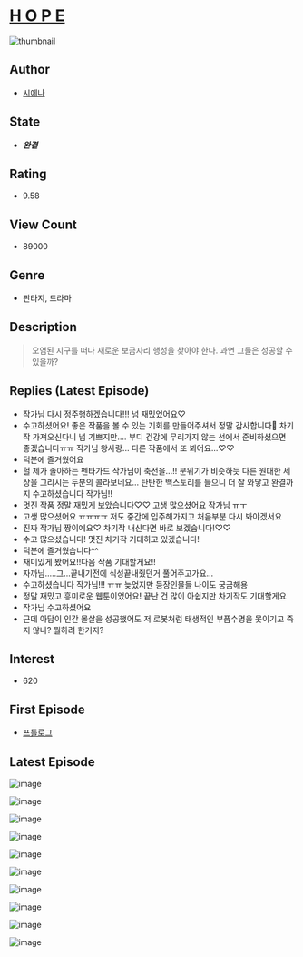 # [H O P E](https://comic.naver.com/bestChallenge/list?titleId=793316)
![thumbnail](https://image-comic.pstatic.net/user_contents_data/challenge_comic/2023/03/27/332783/upload_3991986293665980770_480x623.jpeg)

## Author
- [시에나](https://comic.naver.com/artistTitle?id=332783)

## State
- ***완결***

## Rating
- 9.58

## View Count
- 89000

## Genre
- 판타지, 드라마

## Description
> 오염된 지구를 떠나 새로운 보금자리 행성을 찾아야 한다. 과연 그들은 성공할 수 있을까?

## Replies (Latest Episode)
- 작가님 다시 정주행하겠습니다!!! 넘 재밌었어요♡
- 수고하셨어요! 좋은 작품을 볼 수 있는 기회를 만들어주셔서 정말 감사합니다🥺 차기작 가져오신다니 넘 기쁘지만.... 부디 건강에 무리가지 않는 선에서 준비하셨으면 좋겠습니다ㅠㅠ 작가님 왕사랑... 다른 작품에서 또 뵈어요...♡♡
- 덕분에 즐거웠어요
- 헐 제가 졸아하는 펜타가드 작가님이 축전을...!! 분위기가 비슷하듯 다른 원대한 세상을 그리시는 두분의 콜라보네요... 탄탄한 백스토리를 들으니 더 잘 와닿고 완결까지 수고하셨습니다 작가님!!
- 멋진 작품 정말 재밌게 보았습니다♡♡ 고생 많으셨어요 작가님 ㅠㅜ
- 고생 많으셨어요 ㅠㅠㅠㅠ 저도 중간에 입주해가지고 처음부분 다시 봐야겠서요
- 진짜 작가님 짱이예요♡ 차기작 내신다면 바로 보겠습니다!♡♡
- 수고 많으셨습니다! 멋진 차기작 기대하고 있겠습니다!
- 덕분에 즐거웠습니다^^
- 재미있게 봤어요!!다음 작품 기대할게요!!
- 자까님.....그...끝내기전에 식성끝내줬던거 풀어주고가요...
- 수고하셨습니다 작가님!!! ㅠㅠ 늦었지만 등장인물들 나이도 궁금해용
- 정말 재밌고 흥미로운 웹툰이었어요! 끝난 건 많이 아쉽지만 차기작도 기대할게요
- 작가님 수고하셨어요
- 근데 아담이 인간 몰살을 성공했어도 저 로봇처럼 태생적인 부품수명을 못이기고 죽지 않나? 뭘하려 한거지?

## Interest
- 620

## First Episode
- [프롤로그](https://comic.naver.com/bestChallenge/detail?titleId=793316&no=1)

## Latest Episode
![image](https://image-comic.pstatic.net/user_contents_data/challenge_comic/2023/03/27/332783/upload_3991988502034526309.jpeg)

![image](https://image-comic.pstatic.net/user_contents_data/challenge_comic/2023/03/27/332783/upload_4135491248446595681.jpeg)

![image](https://image-comic.pstatic.net/user_contents_data/challenge_comic/2023/03/27/332783/upload_3761968272089625701.jpeg)

![image](https://image-comic.pstatic.net/user_contents_data/challenge_comic/2023/03/27/332783/upload_7004563505050431843.jpeg)

![image](https://image-comic.pstatic.net/user_contents_data/challenge_comic/2023/03/27/332783/upload_3473740288355296824.jpeg)

![image](https://image-comic.pstatic.net/user_contents_data/challenge_comic/2023/03/27/332783/upload_3906084538235958320.jpeg)

![image](https://image-comic.pstatic.net/user_contents_data/challenge_comic/2023/03/27/332783/upload_4050199945439424609.jpeg)

![image](https://image-comic.pstatic.net/user_contents_data/challenge_comic/2023/03/28/332783/upload_3487247608163218738.jpeg)

![image](https://image-comic.pstatic.net/user_contents_data/challenge_comic/2023/03/28/332783/upload_3978705077865558323.jpeg)

![image](https://image-comic.pstatic.net/user_contents_data/challenge_comic/2023/03/28/332783/upload_7365408708528320865.jpeg)
